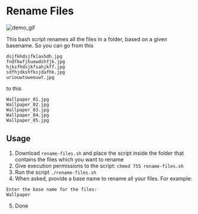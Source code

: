 # Rename Files

![demo_gif](../../assets/Screencast-2020.07.23-13.49.gif)

This bash script renames all the files in a folder, based on a given basename. So you can go from this

```
dsjfkhdsjfklashdh.jpg
fndfkwfjhuewdshfjk.jpg
hjksfhdsjkfsahjkff.jpg
sdfhjdkshfksjdafhk.jpg
uriouwtoweouwt.jpg
```

to this

```
Wallpaper_01.jpg
Wallpaper_02.jpg
Wallpaper_03.jpg
Wallpaper_04.jpg
Wallpaper_05.jpg
```

## Usage

1. Download `rename-files.sh` and place the script inside the folder that contains the files which you want to rename
2. Give execution permissions to the script: `chmod 755 rename-files.sh`
3. Run the script `./rename-files.sh`
4. When asked, provide a base name to rename all your files. For example:
```
Enter the base name for the files:
Wallpaper
```
5. Done

